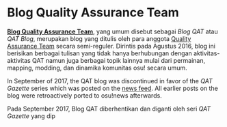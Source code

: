 # Blog Quality Assurance Team

**[Blog Quality Assurance Team](http://osuqat.tumblr.com)**, yang umum disebut sebagai *Blog QAT* atau *QAT Blog*, merupakan blog yang ditulis oleh para anggota [Quality Assurance Team](/wiki/Modding/Quality_Assurance_Team) secara semi-reguler. Dirintis pada Agustus 2016, blog ini berisikan berbagai tulisan yang tidak hanya berhubungan dengan aktivitas-aktivitas QAT namun juga berbagai topik lainnya mulai dari permainan, mapping, modding, dan dinamika komunitas osu! secara umum.

In September of 2017, the QAT blog was discontinued in favor of the *QAT Gazette* series which was posted on the [news feed](https://osu.ppy.sh/home/news). All earlier posts on the blog were retroactively ported to osu!news afterwards.

Pada September 2017, Blog QAT diberhentikan dan diganti oleh seri *QAT Gazette* yang dip